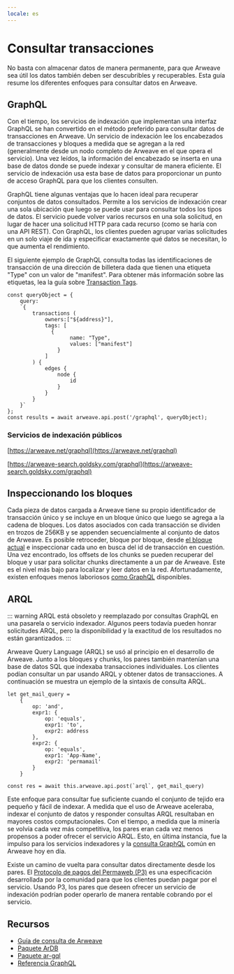 ```yaml
---
locale: es
---
```


# Consultar transacciones

No basta con almacenar datos de manera permanente, para que Arweave sea útil los datos también deben ser descubribles y recuperables. Esta guía resume los diferentes enfoques para consultar datos en Arweave.

## GraphQL

Con el tiempo, los servicios de indexación que implementan una interfaz GraphQL se han convertido en el método preferido para consultar datos de transacciones en Arweave. Un servicio de indexación lee los encabezados de transacciones y bloques a medida que se agregan a la red (generalmente desde un nodo completo de Arweave en el que opera el servicio). Una vez leídos, la información del encabezado se inserta en una base de datos donde se puede indexar y consultar de manera eficiente. El servicio de indexación usa esta base de datos para proporcionar un punto de acceso GraphQL para que los clientes consulten.

GraphQL tiene algunas ventajas que lo hacen ideal para recuperar conjuntos de datos consultados. Permite a los servicios de indexación crear una sola ubicación que luego se puede usar para consultar todos los tipos de datos. El servicio puede volver varios recursos en una sola solicitud, en lugar de hacer una solicitud HTTP para cada recurso (como se haría con una API REST). Con GraphQL, los clientes pueden agrupar varias solicitudes en un solo viaje de ida y especificar exactamente qué datos se necesitan, lo que aumenta el rendimiento.

El siguiente ejemplo de GraphQL consulta todas las identificaciones de transacción de una dirección de billetera dada que tienen una etiqueta "Type" con un valor de "manifest". Para obtener más información sobre las etiquetas, lea la guía sobre [Transaction Tags](tags.md).

```js:no-line-numbers
const queryObject = {
	query:
	`{
		transactions (
			owners:["${address}"],
			tags: [
			  {
					name: "Type",
					values: ["manifest"]
				}
			]
		) {
			edges {
				node {
					id
				}
			}
		}
	}`
};
const results = await arweave.api.post('/graphql', queryObject);
```

### Servicios de indexación públicos

[https://arweave.net/graphql](https://arweave.net/graphql)

[https://arweave-search.goldsky.com/graphql](https://arweave-search.goldsky.com/graphql)

## Inspeccionando los bloques

Cada pieza de datos cargada a Arweave tiene su propio identificador de transacción único y se incluye en un bloque único que luego se agrega a la cadena de bloques. Los datos asociados con cada transacción se dividen en trozos de 256KB y se appenden secuencialmente al conjunto de datos de Arweave. Es posible retroceder, bloque por bloque, desde [el bloque actual](https://arweave.net/block/current) e inspeccionar cada uno en busca del id de transacción en cuestión. Una vez encontrado, los offsets de los chunks se pueden recuperar del bloque y usar para solicitar chunks directamente a un par de Arweave. Este es el nivel más bajo para localizar y leer datos en la red. Afortunadamente, existen enfoques menos laboriosos [como GraphQL](#graphql) disponibles.

## ARQL

::: warning
ARQL está obsoleto y reemplazado por consultas GraphQL en una pasarela o servicio indexador. Algunos peers todavía pueden honrar solicitudes ARQL, pero la disponibilidad y la exactitud de los resultados no están garantizados.
:::

Arweave Query Language (ARQL) se usó al principio en el desarrollo de Arweave. Junto a los bloques y chunks, los pares también mantenían una base de datos SQL que indexaba transacciones individuales. Los clientes podían consultar un par usando ARQL y obtener datos de transacciones. A continuación se muestra un ejemplo de la sintaxis de consulta ARQL.

```js:no-line-numbers
let get_mail_query =
	{
		op: 'and',
		expr1: {
			op: 'equals',
			expr1: 'to',
			expr2: address
		},
		expr2: {
			op: 'equals',
			expr1: 'App-Name',
			expr2: 'permamail'
		}
	}

const res = await this.arweave.api.post(`arql`, get_mail_query)
```

Este enfoque para consultar fue suficiente cuando el conjunto de tejido era pequeño y fácil de indexar. A medida que el uso de Arweave aceleraba, indexar el conjunto de datos y responder consultas ARQL resultaban en mayores costos computacionales. Con el tiempo, a medida que la minería se volvía cada vez más competitiva, los pares eran cada vez menos propensos a poder ofrecer el servicio ARQL. Esto, en última instancia, fue la impulso para los servicios indexadores y la [consulta GraphQL](#graphql) común en Arweave hoy en día.

Existe un camino de vuelta para consultar datos directamente desde los pares. El [Protocolo de pagos del Permaweb (P3)](https://arweave.net/UoDCeYYmamvnc0mrElUxr5rMKUYRaujo9nmci206WjQ) es una especificación desarrollada por la comunidad para que los clientes puedan pagar por el servicio. Usando P3, los pares que deseen ofrecer un servicio de indexación podrían poder operarlo de manera rentable cobrando por el servicio.

## Recursos

- [Guía de consulta de Arweave](../guides/querying-arweave/queryingArweave.md)
- [Paquete ArDB](../guides/querying-arweave/ardb.md)
- [Paquete ar-gql](../guides/querying-arweave/ar-gql.md)
- [Referencia GraphQL](../references/gql.md)
